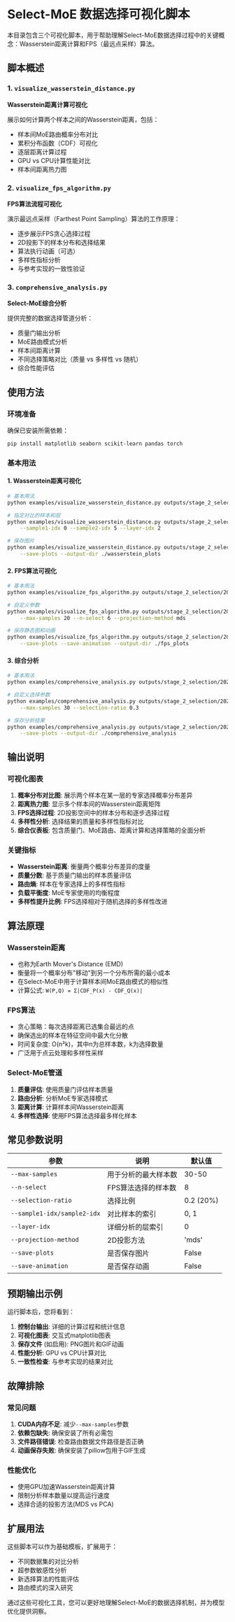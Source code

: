 # Select-MoE 数据选择可视化脚本

本目录包含三个可视化脚本，用于帮助理解Select-MoE数据选择过程中的关键概念：Wasserstein距离计算和FPS（最远点采样）算法。

## 脚本概述

### 1. `visualize_wasserstein_distance.py`
**Wasserstein距离计算可视化**

展示如何计算两个样本之间的Wasserstein距离，包括：
- 样本间MoE路由概率分布对比
- 累积分布函数（CDF）可视化
- 逐层距离计算过程
- GPU vs CPU计算性能对比
- 样本间距离热力图

### 2. `visualize_fps_algorithm.py`  
**FPS算法流程可视化**

演示最远点采样（Farthest Point Sampling）算法的工作原理：
- 逐步展示FPS贪心选择过程
- 2D投影下的样本分布和选择结果
- 算法执行动画（可选）
- 多样性指标分析
- 与参考实现的一致性验证

### 3. `comprehensive_analysis.py`
**Select-MoE综合分析**

提供完整的数据选择管道分析：
- 质量门输出分析
- MoE路由模式分析  
- 样本间距离计算
- 不同选择策略对比（质量 vs 多样性 vs 随机）
- 综合性能评估

## 使用方法

### 环境准备

确保已安装所需依赖：
```bash
pip install matplotlib seaborn scikit-learn pandas torch
```

### 基本用法

#### 1. Wasserstein距离可视化
```bash
# 基本用法
python examples/visualize_wasserstein_distance.py outputs/stage_2_selection/2025-08-07/17-09-01/router_data/oasst1_router_data.pt

# 指定对比的样本和层
python examples/visualize_wasserstein_distance.py outputs/stage_2_selection/2025-08-07/17-09-01/router_data/oasst1_router_data.pt \
    --sample1-idx 0 --sample2-idx 5 --layer-idx 2

# 保存图片
python examples/visualize_wasserstein_distance.py outputs/stage_2_selection/2025-08-07/17-09-01/router_data/oasst1_router_data.pt \
    --save-plots --output-dir ./wasserstein_plots
```

#### 2. FPS算法可视化
```bash
# 基本用法
python examples/visualize_fps_algorithm.py outputs/stage_2_selection/2025-08-07/17-09-01/router_data/oasst1_router_data.pt

# 自定义参数
python examples/visualize_fps_algorithm.py outputs/stage_2_selection/2025-08-07/17-09-01/router_data/oasst1_router_data.pt \
    --max-samples 20 --n-select 6 --projection-method mds

# 保存静态图和动画
python examples/visualize_fps_algorithm.py outputs/stage_2_selection/2025-08-07/17-09-01/router_data/oasst1_router_data.pt \
    --save-plots --save-animation --output-dir ./fps_plots
```

#### 3. 综合分析
```bash
# 基本用法
python examples/comprehensive_analysis.py outputs/stage_2_selection/2025-08-07/17-09-01/router_data/oasst1_router_data.pt

# 自定义选择参数
python examples/comprehensive_analysis.py outputs/stage_2_selection/2025-08-07/17-09-01/router_data/oasst1_router_data.pt \
    --max-samples 30 --selection-ratio 0.3

# 保存分析结果
python examples/comprehensive_analysis.py outputs/stage_2_selection/2025-08-07/17-09-01/router_data/oasst1_router_data.pt \
    --save-plots --output-dir ./comprehensive_analysis
```

## 输出说明

### 可视化图表

1. **概率分布对比图**: 展示两个样本在某一层的专家选择概率分布差异
2. **距离热力图**: 显示多个样本间的Wasserstein距离矩阵
3. **FPS选择过程**: 2D投影空间中的样本分布和逐步选择过程
4. **多样性分析**: 选择结果的质量和多样性指标对比
5. **综合仪表板**: 包含质量门、MoE路由、距离计算和选择策略的全面分析

### 关键指标

- **Wasserstein距离**: 衡量两个概率分布差异的度量
- **质量分数**: 基于质量门输出的样本质量评估  
- **路由熵**: 样本在专家选择上的多样性指标
- **负载平衡度**: MoE专家使用的均衡程度
- **多样性提升比例**: FPS选择相对于随机选择的多样性改进

## 算法原理

### Wasserstein距离
- 也称为Earth Mover's Distance (EMD)
- 衡量将一个概率分布"移动"到另一个分布所需的最小成本
- 在Select-MoE中用于计算样本间MoE路由模式的相似性
- 计算公式: `W(P,Q) = Σ|CDF_P(x) - CDF_Q(x)|`

### FPS算法
- 贪心策略：每次选择距离已选集合最远的点
- 确保选出的样本在特征空间中最大化分散
- 时间复杂度: O(n²k)，其中n为总样本数，k为选择数量
- 广泛用于点云处理和多样性采样

### Select-MoE管道
1. **质量评估**: 使用质量门评估样本质量
2. **路由分析**: 分析MoE专家选择模式
3. **距离计算**: 计算样本间Wasserstein距离
4. **多样性选择**: 使用FPS算法选择最多样化样本

## 常见参数说明

| 参数 | 说明 | 默认值 |
|------|------|--------|
| `--max-samples` | 用于分析的最大样本数 | 30-50 |
| `--n-select` | FPS算法选择的样本数 | 8 |
| `--selection-ratio` | 选择比例 | 0.2 (20%) |
| `--sample1-idx/sample2-idx` | 对比样本的索引 | 0, 1 |
| `--layer-idx` | 详细分析的层索引 | 0 |
| `--projection-method` | 2D投影方法 | 'mds' |
| `--save-plots` | 是否保存图片 | False |
| `--save-animation` | 是否保存动画 | False |

## 预期输出示例

运行脚本后，您将看到：

1. **控制台输出**: 详细的计算过程和统计信息
2. **可视化图表**: 交互式matplotlib图表
3. **保存文件** (如启用): PNG图片和GIF动画
4. **性能分析**: GPU vs CPU计算对比
5. **一致性检查**: 与参考实现的结果对比

## 故障排除

### 常见问题

1. **CUDA内存不足**: 减少`--max-samples`参数
2. **依赖包缺失**: 确保安装了所有必需包
3. **文件路径错误**: 检查路由数据文件路径是否正确
4. **动画保存失败**: 确保安装了pillow包用于GIF生成

### 性能优化

- 使用GPU加速Wasserstein距离计算
- 限制分析样本数量以提高运行速度
- 选择合适的投影方法(MDS vs PCA)

## 扩展用法

这些脚本可以作为基础模板，扩展用于：
- 不同数据集的对比分析
- 超参数敏感性分析  
- 新选择算法的性能评估
- 路由模式的深入研究

通过这些可视化工具，您可以更好地理解Select-MoE的数据选择机制，并为模型优化提供洞察。